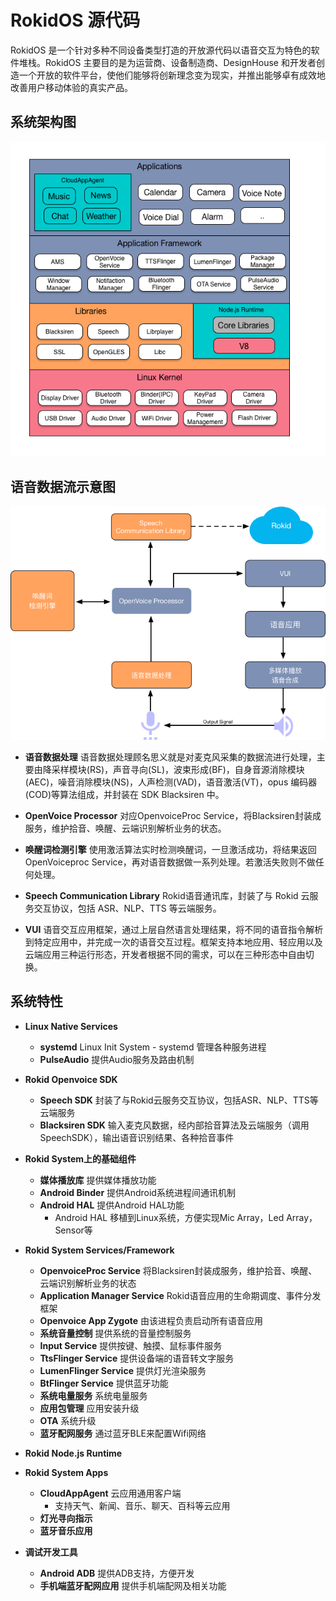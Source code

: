 # RokidOS 源代码

RokidOS 是一个针对多种不同设备类型打造的开放源代码以语音交互为特色的软件堆栈。RokidOS 主要目的是为运营商、设备制造商、DesignHouse 和开发者创造一个开放的软件平台，使他们能够将创新理念变为现实，并推出能够卓有成效地改善用户移动体验的真实产品。

## 系统架构图
![Rokid_Linux_Architecture](../../files/RokidOS_Architecture-1.png)

## 语音数据流示意图
![Rokid_Sdk_Architecture](../../files/Rokid_Sdk_Architecture.png)

* **语音数据处理**
    语音数据处理顾名思义就是对麦克风采集的数据流进行处理，主要由降采样模块(RS)，声音寻向(SL)，波束形成(BF)，自身音源消除模块(AEC)，噪音消除模块(NS)，人声检测(VAD)，语音激活(VT)，opus 编码器(COD)等算法组成，并封装在 SDK Blacksiren 中。

* **OpenVoice Processor**
    对应OpenvoiceProc Service，将Blacksiren封装成服务，维护拾音、唤醒、云端识别解析业务的状态。

* **唤醒词检测引擎**
    使用激活算法实时检测唤醒词，一旦激活成功，将结果返回 OpenVoiceproc Service，再对语音数据做一系列处理。若激活失败则不做任何处理。

* **Speech Communication Library**
    Rokid语音通讯库，封装了与 Rokid 云服务交互协议，包括 ASR、NLP、TTS 等云端服务。

* **VUI**
    语音交互应用框架，通过上层自然语言处理结果，将不同的语音指令解析到特定应用中，并完成一次的语音交互过程。框架支持本地应用、轻应用以及云端应用三种运行形态，开发者根据不同的需求，可以在三种形态中自由切换。

## 系统特性
* **Linux Native Services**
	* **systemd** Linux Init System - systemd 管理各种服务进程
	* **PulseAudio** 提供Audio服务及路由机制

* **Rokid Openvoice SDK**
	* **Speech SDK** 封装了与Rokid云服务交互协议，包括ASR、NLP、TTS等云端服务
	* **Blacksiren SDK** 输入麦克风数据，经内部拾音算法及云端服务（调用SpeechSDK），输出语音识别结果、各种拾音事件

* **Rokid System上的基础组件**
	* **媒体播放库** 提供媒体播放功能
	* **Android Binder** 提供Android系统进程间通讯机制
	* **Android HAL** 提供Android HAL功能
		* Android HAL 移植到Linux系统，方便实现Mic Array，Led Array，Sensor等

* **Rokid System Services/Framework**
	* **OpenvoiceProc Service** 将Blacksiren封装成服务，维护拾音、唤醒、云端识别解析业务的状态
	* **Application Manager Service** Rokid语音应用的生命期调度、事件分发框架
	* **Openvoice App Zygote** 由该进程负责启动所有语音应用
	* **系统音量控制** 提供系统的音量控制服务
	* **Input Service** 提供按键、触摸、鼠标事件服务
	* **TtsFlinger Service** 提供设备端的语音转文字服务
	* **LumenFlinger Service** 提供灯光渲染服务
	* **BtFlinger Service** 提供蓝牙功能
	* **系统电量服务** 系统电量服务
	* **应用包管理** 应用安装升级
	* **OTA** 系统升级
	* **蓝牙配网服务** 通过蓝牙BLE来配置Wifi网络

* **Rokid Node.js Runtime**

* **Rokid System Apps**
	* **CloudAppAgent** 云应用通用客户端
		* 支持天气、新闻、音乐、聊天、百科等云应用
	* **灯光寻向指示**
	* **蓝牙音乐应用**

* **调试开发工具**
	* **Android ADB** 提供ADB支持，方便开发
	* **手机端蓝牙配网应用** 提供手机端配网及相关功能


